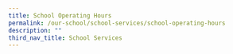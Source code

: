 ```yaml
---
title: School Operating Hours
permalink: /our-school/school-services/school-operating-hours
description: ""
third_nav_title: School Services
---
```

